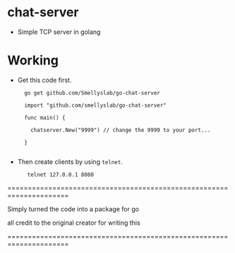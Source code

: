 # chat-server

- Simple TCP server in golang

# Working

- Get this code first.

  ```golang
    go get github.com/Smellyslab/go-chat-server
  ```
  
  ```golang
    import "github.com/smellyslab/go-chat-server"
    
    func main() {
     
      chatserver.New("9999") // change the 9999 to your port...
    
    }
  
  
- Then create clients by using `telnet`.

  ```golang
     telnet 127.0.0.1 8080
  ```



=====================================================================

Simply turned the code into a package for go

all credit to the original creator for writing this

=====================================================================
